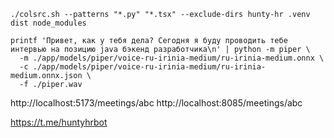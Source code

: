 ```shell
./colsrc.sh --patterns "*.py" "*.tsx" --exclude-dirs hunty-hr .venv dist node_modules
```

```shell
printf 'Привет, как у тебя дела? Сегодня я буду проводить тебе интервью на позицию java бэкенд разработчика\n' | python -m piper \
  -m ./app/models/piper/voice-ru-irinia-medium/ru-irinia-medium.onnx \
  -c ./app/models/piper/voice-ru-irinia-medium/ru-irinia-medium.onnx.json \
  -f ./piper.wav
```

http://localhost:5173/meetings/abc
http://localhost:8085/meetings/abc

https://t.me/huntyhrbot